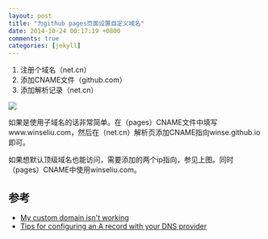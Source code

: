 ```yaml
---
layout: post
title: "为github pages页面设置自定义域名"
date: 2014-10-24 00:17:19 +0800
comments: true
categories: [jekyll]
---
```


1. 注册个域名（net.cn）
2. 添加CNAME文件（github.com）
3. 添加解析记录（net.cn）

![](http://file.bmob.cn/M00/20/C5/wKhkA1RJKuyAf6lWAACIJ28IFe8161.png)

如果是使用子域名的话非常简单。在（pages）CNAME文件中填写www.winseliu.com，然后在（net.cn）解析页添加CNAME指向winse.github.io即可。

如果想默认顶级域名也能访问，需要添加的两个ip指向，参见上图。同时（pages）CNAME中使用winseliu.com。

## 参考

* [My custom domain isn't working](https://help.github.com/articles/my-custom-domain-isn-t-working/)
* [Tips for configuring an A record with your DNS provider](https://help.github.com/articles/tips-for-configuring-an-a-record-with-your-dns-provider/)